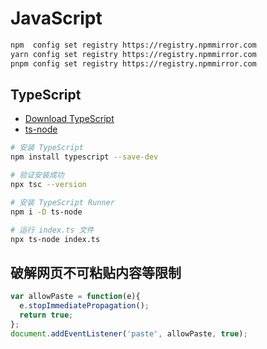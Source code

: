 # JavaScript

```bash
npm  config set registry https://registry.npmmirror.com
yarn config set registry https://registry.npmmirror.com
pnpm config set registry https://registry.npmmirror.com
```

## TypeScript

* [Download TypeScript](https://www.typescriptlang.org/download/)
* [ts-node](https://nodejs.org/en/learn/typescript/run)

```bash
# 安装 TypeScript
npm install typescript --save-dev

# 验证安装成功
npx tsc --version

# 安装 TypeScript Runner
npm i -D ts-node

# 运行 index.ts 文件
npx ts-node index.ts
```

## 破解网页不可粘贴内容等限制

```js
var allowPaste = function(e){
  e.stopImmediatePropagation();
  return true;
};
document.addEventListener('paste', allowPaste, true);
```

